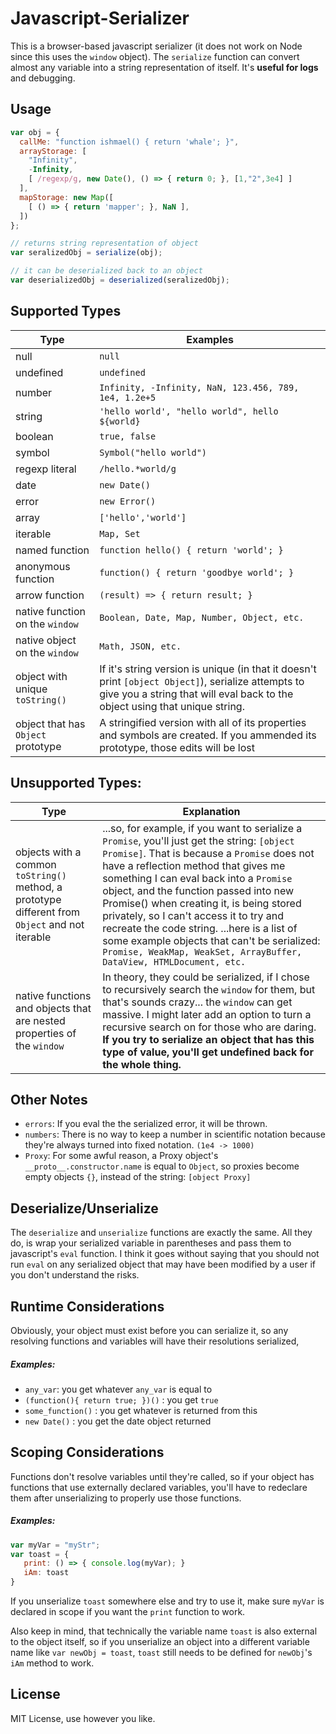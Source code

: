 # Javascript-Serializer

This is a browser-based javascript serializer (it does not work on Node since this uses the `window` object). The `serialize` function can convert almost any variable into a string representation of itself. It's **useful for logs** and debugging.

## Usage

```javascript
var obj = {
  callMe: "function ishmael() { return 'whale'; }",
  arrayStorage: [
    "Infinity",
    -Infinity,
    [ /regexp/g, new Date(), () => { return 0; }, [1,"2",3e4] ]
  ],
  mapStorage: new Map([ 
    [ () => { return 'mapper'; }, NaN ],
  ])
};

// returns string representation of object
var seralizedObj = serialize(obj); 

// it can be deserialized back to an object
var deserializedObj = deserialized(seralizedObj);
```

## Supported Types
Type | Examples
| --- | --- |
null | `null`
undefined | `undefined`
number | `Infinity, -Infinity, NaN, 123.456, 789, 1e4, 1.2e+5`
string | `'hello world', "hello world", hello ${world}`
boolean | `true, false`
symbol | `Symbol("hello world")`
regexp literal | `/hello.*world/g`
date | `new Date()`
error | `new Error()`
array | `['hello','world']`
iterable | `Map, Set`
named function | `function hello() { return 'world'; }`
anonymous function | `function() { return 'goodbye world'; }`
arrow function | `(result) => { return result; }`
native function on the `window` | `Boolean, Date, Map, Number, Object, etc.`
native object on the `window` | `Math, JSON, etc.`
object with unique `toString()` | If it's string version is unique (in that it doesn't print `[object Object]`), serialize attempts to give you a string that will eval back to the object using that unique string.
object that has `Object` prototype | A stringified version with all of its properties and symbols are created. If you ammended its prototype, those edits will be lost

## Unsupported Types:
Type | Explanation
| --- | --- |
objects with a common `toString()` method, a prototype different from `Object` and not iterable | ...so, for example, if you want to serialize a `Promise`, you'll just get the string: `[object Promise]`. That is because a `Promise` does not have a reflection method that gives me something I can eval back into a `Promise` object, and the function passed into new Promise() when creating it,  is being stored privately, so I can't access it to try and recreate the code string. ...here is a list of some example objects that can't be serialized: `Promise, WeakMap, WeakSet, ArrayBuffer, DataView, HTMLDocument, etc.`
native functions and objects that are nested properties of the `window` |  In theory, they could be serialized,  if I chose to recursively search the `window` for them, but that's sounds crazy... the `window` can get massive. I might later add an option to turn a recursive search on for those who are daring. **If you try to serialize an object that has this type of value, you'll get undefined back for the whole thing.**
  
## Other Notes
- `errors`: If you eval the the serialized error, it will be thrown.
- `numbers`: There is no way to keep a number in scientific notation because they're always turned into fixed notation. `(1e4 -> 1000)`
- `Proxy`: For some awful reason, a Proxy object's `__proto__.constructor.name` is equal to `Object`, so proxies become empty objects `{}`, instead of the string: `[object Proxy]`

## Deserialize/Unserialize

The `deserialize` and `unserialize` functions are exactly the same. All they do, is wrap your serialized variable in parentheses and pass them to javascript's `eval` function. I think it goes without saying that you should not run `eval` on any serialized object that may have been modified by a user if you don't understand the risks.

## Runtime Considerations
Obviously, your object must exist before you can serialize it, so any resolving functions and variables will have their resolutions serialized,

##### Examples:
- `any_var`: you get whatever `any_var` is equal to
- `(function(){ return true; })()` : you get `true`
- `some_function()` : you get whatever is returned from this
- `new Date()` : you get the date object returned
  
## Scoping Considerations
Functions don't resolve variables until they're called, so if your object has functions that use externally declared variables, you'll have to redeclare them after unserializing to properly use those functions.

##### Examples:

```javascript
var myVar = "myStr";
var toast = {
   print: () => { console.log(myVar); }
   iAm: toast
}
```
If you unserialize `toast` somewhere else and try to use it,  make sure `myVar` is declared in scope if you want the `print` function to work.

Also keep in mind, that technically the variable name `toast` is also external to the object itself, so if you unserialize an object into a different variable name like `var newObj = toast`, `toast` still needs to be defined for `newObj`'s `iAm` method to work.

## License

MIT License, use however you like.

